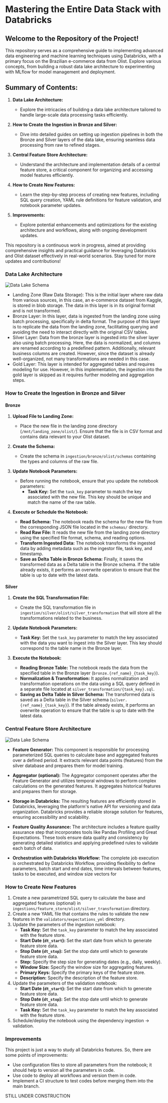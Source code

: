 # Mastering the Entire Data Stack with Databricks

## Welcome to the Repository of the Project!

This repository serves as a comprehensive guide to implementing advanced data engineering and machine learning techniques using Databricks, with a primary focus on the Brazilian e-commerce data from Olist. Explore various concepts, from building a robust data lake architecture to experimenting with MLflow for model management and deployment.

## Summary of Contents:

1. **Data Lake Architecture:**
   - Explore the intricacies of building a data lake architecture tailored to handle large-scale data processing tasks efficiently.

2. **How to Create the Ingestion in Bronze and Silver:**
   - Dive into detailed guides on setting up ingestion pipelines in both the Bronze and Silver layers of the data lake, ensuring seamless data processing from raw to refined stages.

3. **Central Feature Store Architecture:**
   - Understand the architecture and implementation details of a central feature store, a critical component for organizing and accessing model features efficiently.

4. **How to Create New Features:**
   - Learn the step-by-step process of creating new features, including SQL query creation, YAML rule definitions for feature validation, and notebook parameter updates.

5. **Improvements:**
   - Explore potential enhancements and optimizations for the existing architecture and workflows, along with ongoing development updates.

This repository is a continuous work in progress, aimed at providing comprehensive insights and practical guidance for leveraging Databricks and Olist dataset effectively in real-world scenarios. Stay tuned for more updates and contributions!



### Data Lake Architecture 

![Data Lake Schema](https://github.com/jooaobrum/databricks-ml-lakehouse/blob/main/img/data-lake-schema.png)

- Landing Zone (Raw Data Storage): This is the initial layer where raw data from various sources, in this case, an e-commerce dataset from Kaggle, is stored in blob storage. The data in this layer is in its original format and is not transformed.
- Bronze Layer: In this layer, data is ingested from the landing zone using batch processing, specifically in delta format. The purpose of this layer is to replicate the data from the landing zone, facilitating querying and avoiding the need to interact directly with the original CSV tables.
- Silver Layer: Data from the bronze layer is ingested into the silver layer also using batch processing. Here, the data is normalized, and columns are renamed according to a predefined pattern. Additionally, relevant business columns are created. However, since the dataset is already well-organized, not many transformations are needed in this case.
- Gold Layer: This layer is intended for aggregated tables and requires modeling for use. However, in this implementation, the ingestion into the gold layer is skipped as it requires further modeling and aggregation steps.

### How to Create the Ingestion in Bronze and Silver

#### Bronze
1. **Upload File to Landing Zone:** 
   - Place the new file in the landing zone directory (`/mnt/landing_zone/olist/`). Ensure that the file is in CSV format and contains data relevant to your Olist dataset.

2. **Create the Schema:** 
   - Create the schema in `ingestion/bronze/olist/schemas` containing the types and columns of the raw file.

3. **Update Notebook Parameters:** 
   - Before running the notebook, ensure that you update the notebook parameters:
     - **Task Key:** Set the `task_key` parameter to match the key associated with the new file. This key should be unique and match the name of the raw table.

4. **Execute or Schedule the Notebook:**
   - **Read Schema:** The notebook reads the schema for the new file from the corresponding JSON file located in the `schemas/` directory.
   - **Read Raw File:** It reads the new file from the landing zone directory using the specified file format, schema, and reading options.
   - **Transform Ingested Data:** The notebook transforms the ingested data by adding metadata such as the ingestor file, task key, and timestamp.
   - **Save as Delta Table in Bronze Schema:** Finally, it saves the transformed data as a Delta table in the Bronze schema. If the table already exists, it performs an overwrite operation to ensure that the table is up to date with the latest data.




#### Silver
1. **Create the SQL Transformation File:** 
   - Create the SQL transformation file in `ingestion/silver/olist/silver_transformation` that will store all the transformations related to the business.

2. **Update Notebook Parameters:**
   - **Task Key:** Set the `task_key` parameter to match the key associated with the data you want to ingest into the Silver layer. This key should correspond to the table name in the Bronze layer.

3. **Execute the Notebook:**
   - **Reading Bronze Table:** The notebook reads the data from the specified table in the Bronze layer (`bronze.{ref_name}_{task_key}`).
   - **Normalization & Transformation:** It applies normalization and transformation operations on the data using a SQL query defined in a separate file located at       `silver_transformation/{task_key}.sql`.
   - **Saving as Delta Table in Silver Schema:** The transformed data is saved as a Delta table in the Silver schema (`silver.{ref_name}_{task_key}`). If the table already exists, it performs an overwrite operation to ensure that the table is up to date with the latest data.




### Central Feature Store Architecture

![Data Lake Schema](https://github.com/jooaobrum/databricks-ml-lakehouse/blob/main/img/feature-store-schema.png)


- **Feature Generator:** This component is responsible for processing parameterized SQL queries to calculate base and aggregated features over a defined period. It extracts relevant data points (features) from the silver database and prepares them for model training.

- **Aggregator (optional):** The Aggregator component operates after the Feature Generator and utilizes temporal windows to perform complex calculations on the generated features. It aggregates historical features and prepares them for storage.

- **Storage in Databricks:** The resulting features are efficiently stored in Databricks, leveraging the platform's native API for versioning and data organization. Databricks provides a reliable storage solution for features, ensuring accessibility and scalability.

- **Feature Quality Assurance:** The architecture includes a feature quality assurance step that incorporates tools like Pandas Profiling and Great Expectations. These tools ensure data quality and consistency by generating detailed statistics and applying predefined rules to validate each batch of data.

- **Orchestration with Databricks Workflow:** The complete job execution is orchestrated by Databricks Workflow, providing flexibility to define parameters, batch start and end dates, time intervals between features, tasks to be executed, and window size vectors for 


### How to Create New Features

1. Create a new parametrized SQL query to calculate the base and aggregated features (optional) in `ingestions/feature_store/olist/silver_transformation` directory.
2. Create a new YAML file that contains the rules to validate the new features in the `validators/expectations_yml` directory.
3. Update the parameters of the ingestion notebook:
   - **Task Key:** Set the `task_key` parameter to match the key associated with the feature store.
   - **Start Date (`dt_start`):** Set the start date from which to generate feature store data.
   - **Stop Date (`dt_stop`):** Set the stop date until which to generate feature store data.
   - **Step:** Specify the step size for generating dates (e.g., daily, weekly).
   - **Window Size:** Specify the window size for aggregating features.
   - **Primary Keys:** Specify the primary keys of the feature store.
   - **Description:** Specify the description of the feature store.
4. Update the parameters of the validation notebook:
   - **Start Date (`dt_start`):** Set the start date from which to generate feature store data.
   - **Stop Date (`dt_stop`):** Set the stop date until which to generate feature store data.
   - **Task Key:** Set the `task_key` parameter to match the key associated with the feature store.
5. Schedule/deploy the notebook using the dependency ingestion -> validation.



### Improvements

This project is just a way to study all Databricks features. So, there are some points of improvements:

- Use configuration files to store all parameters from the notebook; it should help to version all the parameters in code.
- Use code to deploy all workflows and version them in code.
- Implement a CI structure to test codes before merging them into the main branch.


STILL UNDER CONSTRUCTION 




